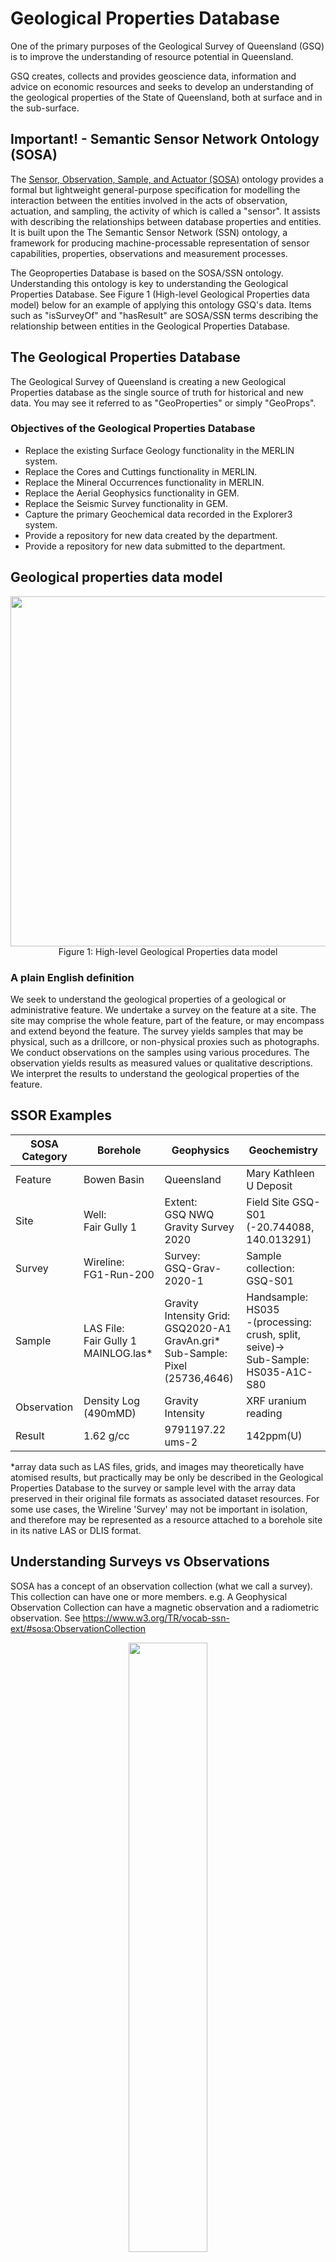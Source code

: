 # Geological Properties Database

One of the primary purposes of the Geological Survey of Queensland (GSQ) is to improve the understanding of resource potential in Queensland.

GSQ creates, collects and provides geoscience data, information and advice on economic resources and seeks to develop an understanding of the geological properties of the State of Queensland, both at surface and in the sub-surface.

## Important! - Semantic Sensor Network Ontology (SOSA)
The [Sensor, Observation, Sample, and Actuator (SOSA)](https://www.w3.org/TR/vocab-ssn/) ontology provides a formal but lightweight general-purpose specification for modelling the interaction between the entities involved in the acts of observation, actuation, and sampling, the activity of which is called a "sensor". It assists with describing the relationships between database properties and entities. It is built upon the The Semantic Sensor Network (SSN) ontology, a framework for producing machine-processable representation of sensor capabilities, properties, observations and measurement processes. 

The Geoproperties Database is based on the SOSA/SSN ontology. Understanding this ontology is key to understanding the Geological Properties Database. See Figure 1 (High-level Geological Properties data model) below for an example of applying this ontology GSQ's data. Items such as "isSurveyOf" and "hasResult" are SOSA/SSN terms describing the relationship between entities in the Geological Properties Database. 

## The Geological Properties Database
The Geological Survey of Queensland is creating a new Geological Properties database as the single source of truth for historical and new data. You may see it referred to as "GeoProperties" or simply "GeoProps".

### Objectives of the Geological Properties Database
* Replace the existing Surface Geology functionality in the MERLIN system.  
* Replace the Cores and Cuttings functionality in MERLIN.  
* Replace the Mineral Occurrences functionality in MERLIN.  
* Replace the Aerial Geophysics functionality in GEM.  
* Replace the Seismic Survey functionality in GEM.  
* Capture the primary Geochemical data recorded in the Explorer3 system.  
* Provide a repository for new data created by the department.  
* Provide a repository for new data submitted to the department.

## Geological properties data model
<p align="center">
<img src="https://github.com/geological-survey-of-queensland/ssor-database/blob/master/images/geological-properties-model.svg" width="560"><br>
Figure 1: High-level Geological Properties data model</p>

### A plain English definition
We seek to understand the geological properties of a geological or administrative feature. We undertake a survey on the feature at a site. The site may comprise the whole feature, part of the feature, or may encompass and extend beyond the feature. The survey yields samples that may be physical, such as a drillcore, or non-physical proxies such as photographs. We conduct observations on the samples using various procedures. The observation yields results as measured values or qualitative descriptions. We interpret the results to understand the geological properties of the feature.

## SSOR Examples
|SOSA Category|Borehole|Geophysics|Geochemistry|
|---|---|---|---|
|Feature|Bowen Basin|Queensland|Mary Kathleen U Deposit|
|Site|Well:<br>Fair Gully 1|Extent:<br>GSQ NWQ Gravity Survey 2020|Field Site GSQ-S01 (-20.744088, 140.013291)|
|Survey|Wireline:<br>FG1-Run-200|Survey:<br>GSQ-Grav-2020-1|Sample collection:<br>GSQ-S01|
|Sample|LAS File:<br>Fair Gully 1 MAINLOG.las*|Gravity Intensity Grid:<br>GSQ2020-A1 GravAn.gri*<br>Sub-Sample: Pixel (25736,4646)|Handsample:<br>HS035<br>-(processing: crush, split, seive)-><br>Sub-Sample: HS035-A1C-S80|
|Observation|Density Log (490mMD)|Gravity Intensity|XRF uranium reading |
|Result|1.62 g/cc|9791197.22 ums-2|142ppm(U)|

*array data such as LAS files, grids, and images may theoretically have atomised results, but practically may be only be described in the Geological Properties Database to the survey or sample level with the array data preserved in their original file formats as associated dataset resources. For some use cases, the Wireline 'Survey' may not be important in isolation, and therefore may be represented as a resource attached to a borehole site in its native LAS or DLIS format.

## Understanding Surveys vs Observations

SOSA has a concept of an observation collection (what we call a survey). This collection can have one or more members. e.g. A Geophysical Observation Collection can have a magnetic observation and a radiometric observation. See https://www.w3.org/TR/vocab-ssn-ext/#sosa:ObservationCollection

<p align="center">
<img src="https://www.w3.org/TR/vocab-ssn-ext/images/observation-collection.png" width="50%"><br>
Model for an observation-collection, in which the collection may carry one or more of the properties of its members if they have a shared value for all members</p>

### Aligning terminology between SOSA and Geoproperties

| SOSA                   | Geoprops           |
|------------------------|--------------------|
| Observation Collection | Survey             |
| Observation            | Observation Type   |
| Procedure              | Observation Method |
| Sensor                 | Instrument         |

### Example mapping

| Survey Type | Survey Method | Observation Type     | Observation Method | Observation Instrument       |
|-------------|---------------|----------------------|--------------------|------------------------------|
| Seismic     | Ground        | 2D Seismic           | Vibroseis          | Geophone make, model         |
| Seismic     | Marine        | 3D Seismic           | Air Gun            | Air Gun make model           |
| Geophysics  | Airborne      | Electromagnetic      | VTEM               | VTEM instrument make model   |
| Geophysics  | Ground        | Electromagnetic      | Moving Loop EM     | Moving Loop EM make model    |
| Geophysics  | Airborne      | Gravity Gradiometery | Falcon             | Einstein                     |
| Geophysics  | Ground        | Electrical           | DC Resistivity     | 10 kW Scintrex               |

### Definitions
#### Geological property
* The observable or measureable properties of a geological or administrative feature.
* The properties derived from the combined insight of multiple observations on a feature.
* Examples: mineralogy, hydrocarbon potential, hydrological properties, stratigraphy, geologic age.  

#### Ultimate Feature of Interest - Geological or administrative features
* Geological features have properties that are of interest for commercial, environmental and societal reasons.  
* Administrative features are spatial features that are defined and managed by regulatory agencies.
* Ultimate features of interest are entities that are discrete, complete, and internally coherent. 
* Ultimate features may be components of larger features as part of a set, where each is an independent discrete entity e.g. formations within a basin.  
* ultFeature componentOf ultFeature
* Examples: basin, province, trough, craton, orogen, formation, permit, sub-block, resource accumulation.
* See [GSQ Geological and Administrative Features vocabulary](https://vocabs.gsq.digital/vocabulary/gsq-features) and [GSQ Geo Admin Features Ontology](https://github.com/geological-survey-of-queensland/gsq-geoadminfeatures-ont)
* See [sosa:FeatureOfInterest](https://www.w3.org/TR/vocab-ssn/#SOSAFeatureOfInterest)

#### Proximate Feature of Interest - Sites
* An entity or location within, wholly encompassing, or intersecting an ultimate feature that acts as a proxy to represent that complete (ultimate) feature.  
* A Feature of Interest is proximate when it _represents_ an ultimate feature, as opposed to being a discrete component of a larger feature. e.g. an outcrop can be examined as a representitive of a formation, whereas a formation does not represent a whole basin but is a component of it.
* Where a sampling is undertaken, but the sampling geometry and site geometry do not necessarily have to be equivalent.
* A site may be a component of a larger site.
* A site may encompass or equate to the spatial incidence of an Ultimate Feature of Interest.
* proxFeature representativeOf ultFeature
* Examples: outcrop, borehole, stream, mine, alluvial site.
* See the [GSQ Site Profile](https://github.com/geological-survey-of-queensland/gsq-site-profile)

#### Survey
* The one-off time bound event examining a geological or administrative feature. 
* The type of exploration, assessment, or processing work that produces samples or observations.
* A survey is a group activities (actuations and/or sampling and/or observations), that occur together and have a defined relationship. 
* Geological surveys are a sub-set of ontological surveys.
* ```Survey``` is imperfectly synonymous with the term ```Observation Collection```, and with the term ```Project``` in the geochemistry dataset.
* A survey as a broad project may have sub-surveys.
* Examples: seismic survey, geochemical survey, geophysical survey, petrophysical survey.
* See [Exploration Work Types](https://github.com/geological-survey-of-queensland/ssor-database/blob/master/Exploration%20work%20type.md)
* See [GSQ Survey Profile](https://github.com/geological-survey-of-queensland/gsq-survey-profile)
* See [sosa:Sampling](https://www.w3.org/TR/vocab-ssn/#SOSASampling)

#### Sample

* An artefact produced by a sampling activity that has enduring relevance. 
* A sample itself does not have to persist to have enduring relevance. For example the observations pertaining to a core plug or cuttings sample are still of interest even if the plug is destroyed, cuttings are aggregated, or the sample is sub-sampled. 
* Sampling activities may occur as part of a broader survey. 
* Synonymous with ```specimen``` for physical artefacts.
*	The sample is a representative part of a feature of interest.
* Samples may be **original samples**, **subsamples** where a new sample is split into smaller samples, **processed samples** where a sample content is retained but is processed to have altered properties, or **duplicates** - identical samples.
* A sample may be surveyed to produce a new sample or sub-sample e.g. An image (sample) may be the produced from an aerial photographic survey, each pixel within that image is a sub-sample.
* Scientific samples are a sub-set of ontological samples. The entire volume of ore extracted from a mine is a derivative entity that represents the orebody it was mined from and is hence a sample. A refined product, such as a copper cathode, is a derivative of prior samples of a feature and is hence a sample. Even where neither are considered samples in the scientific sense.
* Examples: drill core, drill cuttings, soil sample, hand specimens, water, photograph, LAS file.

* See the [GSQ Sample Profile](https://github.com/geological-survey-of-queensland/gsq-sample-profile)
* See [sosa:Sample](https://www.w3.org/TR/vocab-ssn/#SOSASample)

#### Observation
* An act of carrying out an observation using a _procedure_ to measure, estimate, calculate a value of, or describe a feature, site or sample.
* Observations differ from sampling in that sampling yields an artefact, whereas an observation yields a qualitative or quantitative result.
* Observations may be the observation of the physical limits of an interval.
* Examples: physical properties, hyperspectral scanning, gravity, stratigraphic interval, inductively coupled plasma spectrometry, mineralogical components

* See the [GSQ Observation Profile](https://github.com/geological-survey-of-queensland/gsq-observation-profile)
* See [sosa:Observation](https://www.w3.org/TR/vocab-ssn/#SOSAObservation)

#### Result
* The result of the observation performed on a sample, stored as a description or a value and unit of measure.  
* Examples: 
  - Physical properites, e.g. concentration, mass, temperature
  - Petrographic descriptions
  - Geophysical measurements e.g. gravity, magnetic field strength
  - Petrophysical log measurements e.g. gamma, density, resistivity.
* See [Units of measure](https://github.com/geological-survey-of-queensland/ssor-database/blob/master/Units%20of%20measure.md)
* See [sosa:Result](https://www.w3.org/TR/vocab-ssn/#SOSAResult)

#### Practical Usage
* Conceptually each data point in a LAS file is a result (and a LAS file is a collection of samples), however it may be impractical or redundant to record this level of detail in the GeoProperties database when the original file contains that information and is the standard file type that is read and used by humans or software. Therefore the model allows for the entity to stop at sample to describe the las file and direct to associated documents (i.e. the LAS) without populating each cascading observation and result, or to be linked as a resource at the site level.  
* While theoretically there is a coherent chain from Ultimate Feature to Result it may be implicit, misleading, or superfluous to include each element e.g. a strike and dip measurement on an outcrop is an observation, but recording it as a survey of measurements recorded with a sample as a written notebook is most likely superfluous, of little value, unlikely to reference a findable object, and merely uses space in a catalogue and data store. 
* A seismic receiver location _is_ a site within a seismic line site, but in implementation the database will record lines and the receiver locations will remain within the referenced files (documents) or as sample locations.
* Surveys as a collection of activities, and observations as activities that produce results, are complementary. e.g. a Seismic Survey includes the on-ground activities of setting up shotpoints and receivers, data capture, processing etc, a 2D or 3D seismic observation is the component of that survey that produces the data artefacts such as SEG-D.
* Each processing step of a sample to the point of analysis can be represented as a chain of sub-samples leading back to an ultimate sample of interest. However commonly, only the original sample and the fully processed sample that that is analysed need to be represented. The full chain of processing can be recorded as a document (e.g. JSON, or laboratory report PDF) that is associated with the processed sample.

## Geological Properties Database conceptual data model
<p align="center">
<img src="https://github.com/geological-survey-of-queensland/ssor-database/blob/master/images/geological-properties-conceptual-ERD.png"><br>
Figure 1: Geological Properties Conceptual Model</p>


## Geological Property data elements
|Data Element|Remarks|Source|DataType|Length|
|---|---|---|---|---|
|Geological property ID|A unique identifer|System|-|-|
|Geological property name|A textual name|User|-|-|
|Geological property type|Lookup to controlled list of property types|Vocab|-|-|
|Geological property status|Lookup to controlled list of status|Vocab|-|-|

## Geoadmin Feature data elements
|Data Element|Remarks|Source|DataType|Length|
|---|---|---|---|---|
|Feature ID|A unique identifer|System|-|-|
|Feature name|A textual name|User|-|-|
|Feature type|Lookup to controlled list of feature types|Vocab|-|-|
|Feature status|Lookup to controlled list of status|Vocab|-|-|
|Feature relationship|Records relationship between features|User|-|-|
|Feature geometry|Spatial representation(s) of feature|WKT|-|-|

## Site data elements
|Data Element|Remarks|Source|DataType|Length|
|---|---|---|---|---|
|Site ID|A unique identifer|System|-|-|
|Site name|A textual name|User|-|-|
|Site description|A textual description|User|-|-|
|Site type|A controlled list of site types|Vocab|-|-|
|Site status|Lookup to controlled list of status|Vocab|-|-|
|Site status start date|Date status active from|xsd:date|-|-|
|Site status end date|Date status set to inactive|xsd:date|-|-|
|Site relationship|Records relationship between sites|System|-|-|
|Site geometry|Spatial representation(s) of the site|WKT|-|-|
|Site details|Site-specific additional information|User|-|-|
|Dataset link|Links to related datasets including raw data|Hyperlink|-|-|

> NOTE: A borehole is a specialised type of site. See the [GSQ Borehole Database conceptual design](https://github.com/geological-survey-of-queensland/borehole-database). The Borehole Database is a component of the Geological Properties database.

> Question: Do we record the stratigraphy at the site level?

## Survey data elements
|Data Element|Remarks|Source|DataType|Length|
|---|---|---|---|---|
|Survey ID|A unique identifer|System|-|-|
|Survey title|A textual name|User|-|-|
|Survey description|A textual description|User|-|-|
|Survey type|Lookup to controlled list of survey types|Vocab|-|-|
|Survey method|Lookup to controlled list of survey methods|Vocab|-|-|
|Survey permit|The permit(s) that survey was performed under|Lookup|-|-|
|Survey status|Lifecycle status of the survey|Vocab|-|-|
|Survey operator|Lookup to controlled list of organisations|Lookup|-|-|
|Survey start time|Commencement date|xsd:date|-|-|
|Survey end time|Completion date|xsd:date|-|-|
|Survey geometry|Spatial representation of the survey|WKT|-|-|
|Survey access rights|Controls user and system access to the resource|Vocab|-|-|
|Survey details|Survey-specific additional information|User|-|-|
|Dataset link|Links to related datasets including raw data|Hyperlink|-|-|

## [Samples data elements](https://github.com/geological-survey-of-queensland/gsq-sample-profile)
|Data Element|Remarks|Source|DataType|Length|
|---|---|---|---|---|
|IGSN number|A globally unique identifer|[ANDS IGSN minting service](https://www.ands.org.au/online-services/igsn-service)|-|-|
|Sample title|A textual name|User|-|-|
|Sample alias|An alternative identifier for the sample|User|-|-|
|Sample description|A textual description|User|-|-|
|IGSN object type|IGSN registered object type|[IGSN Codelist](https://vocabs.ands.org.au/viewById/188)|-|-|
|Sample alias|Alternative sample label defined by sample collector|User|-|-|
|Sample is result of|The survey that yielded the sample|User|-|-|
|Acquired by|Lookup to controlled list of organisations|Lookup|-|-|
|Date acquired|Lookup to controlled list of organisations|xsd:date|-|-|
|Sample method|Controlled list of methods|Vocab|-|-|
|Material type|Controlled list of materials|Vocab|-|-|
|Sample relationship|Records sample relationship to original sample|Vocab|-|-|
|Sampling allowed|Indicates if further sampling is allowed|Flag|-|-|
|Sample current location|Records physical location of sample (e.g. at EDC)|User|-|-|
|Current location|Can link to EDC location|--|-|-|
|Sampling allowed|Flag|--|-|-|
|Sample base|Origin height|[QUDT](https://www.qudt.org/)|-|-|
|Sample top|The top|[QUDT](https://www.qudt.org/)|-|-|
|Sample bottom|The bottom|[QUDT](https://www.qudt.org/)|-|-|
|Vertical datum|Australian Height Datum|[AHD](https://www.ga.gov.au/scientific-topics/positioning-navigation/geodesy/ahdgm/ahd)|-|-|
|Coverage|3 letter country code (AUS) for IGSN|[ISO 3166](https://www.iso.org/iso-3166-country-codes.html)|-|-|
|State|State or Territory (Queensland) for IGSN|[ASGS](https://www.abs.gov.au/websitedbs/D3310114.nsf/home/Australian+Statistical+Geography+Standard+\(ASGS\))|-|-|
|Access rights|Controls user and system access to the resource|Vocab|-|-|
|Sample details|Sample-specific additional information|User|-|-|
|Dataset link|Links to related datasets including raw data|Hyperlink|-|-|
|Sample geometry|Spatial representation of the sample|WKT|-|-|

## Observation data elements
|Data Element|Remarks|Source|DataType|Length|
|---|---|---|---|---|
|Observation ID|A unique identifer|System|-|-|
|Observer|e.g. laboratory name (from org list)|Lookup|-|-|
|Observation type|Procedure or method|Vocab|-|-|
|Observation date|-|xsd:date|-|-|
|Observation top|-|[QUDT](https://www.qudt.org/)|-|-|
|Observation bottom|-|[QUDT](https://www.qudt.org/)|-|-|
|Sample preparation|Ideally a controlled list|Vocab?|-|-|
|Job no|Laboratory job/batch nummber|User|-|-|
|Assay code|Laboratory assay code|Vocab|-|-|
|Observation instrument|Ideally a controlled list|Vocab?|-|-|
|Observation details|Observation-specific additional information|User|-|-|

## Result data elements
|Data Element|Remarks|Source|DataType|Length|
|---|---|---|---|---|
|Result ID|A unique identifer|System|-|-|
|Result type|Geochem, hydrocarbons, biostratighy, geochronology?|Vocab|-|-|
|Analyte|Element, oxide, compound, or property that was determined or measured by the laboratory. |-|-|-|
|Value|Numeric or textual value|[QUDT](https://www.qudt.org/)|-|-|
|Unit of measure|Controlled list of measures|[QUDT](https://www.qudt.org/)|-|-|

> Does ```detection upper limit``` and ```detection lower limit``` fit in Results or Observations? Do we need them? Or do we just use, e.g.  __Values less than the lower limit of determination are negative (absolute value of the number given is the lower limit of determination) while values greater than the upper limit of determination are the upper limit with a .1111 suffix.__

## Geological Properties Database vocabularies
- Geological properties type -  _to be developed in future release_
- [Geoadmin feature type](https://vocabs.gsq.digital/vocabulary/gsq-features)
- [Geoadmin feature status](https://github.com/geological-survey-of-queensland/vocabularies/raw/master/vocabularies/qld-resource-permit-status.ttl) aka Permit Status
- [Site types](https://raw.githubusercontent.com/geological-survey-of-queensland/vocabularies/master/vocabularies/gsq-sites.ttl)
- Site detail type -  _Need Clarification_
- [Site relationship](https://raw.githubusercontent.com/geological-survey-of-queensland/vocabularies/master/vocabularies/site-relationships.ttl)
- [Site status](https://github.com/geological-survey-of-queensland/vocabularies/raw/master/vocabularies/site-status.ttl)
- [Borehole purpose](https://raw.githubusercontent.com/geological-survey-of-queensland/vocabularies/master/vocabularies/borehole-purpose.ttl)
- [Borehole sub-purpose](https://raw.githubusercontent.com/geological-survey-of-queensland/vocabularies/master/vocabularies/borehole-sub-purpose.ttl)
- [Depth reference datum](https://raw.githubusercontent.com/geological-survey-of-queensland/vocabularies/master/vocabularies/depth-reference-datum.ttl) - To supercede Borehole Depth Datum. To use for any depth or elevation reference.
- [Borehole design](https://raw.githubusercontent.com/geological-survey-of-queensland/vocabularies/master/vocabularies/borehole-design.ttl)
- [Borhole origin circumstance](http://catalogue.linked.data.gov.au/index.php/resource/51)
- [Borehole drilling method](https://raw.githubusercontent.com/geological-survey-of-queensland/vocabularies/master/vocabularies/borehole-drilling-method.ttl)
- [Borehole Status and Site Status](https://raw.githubusercontent.com/geological-survey-of-queensland/vocabularies/master/vocabularies/site-status.ttl) _collections_ of borehole and minocc
- [Borehole status event](https://raw.githubusercontent.com/geological-survey-of-queensland/vocabularies/master/vocabularies/borehole-status-event.ttl)
- [Resource Project Lifecycle and Borehole Class](https://github.com/geological-survey-of-queensland/vocabularies/raw/master/vocabularies/resource-project-lifecycle.ttl)
- [Organisation Roles](https://raw.githubusercontent.com/geological-survey-of-queensland/vocabularies/master/vocabularies/gsq-roles.ttl)
- [Geometry Roles](https://raw.githubusercontent.com/geological-survey-of-queensland/vocabularies/master/vocabularies/geometry-roles.ttl)
- [QLD Coordinate Reference Systems](https://raw.githubusercontent.com/geological-survey-of-queensland/vocabularies/master/vocabularies/qld-crs.ttl)
- [QLD UTM Zones](https://raw.githubusercontent.com/geological-survey-of-queensland/vocabularies/master/vocabularies/qld-utm-zones.ttl)
- [Survey type](https://raw.githubusercontent.com/geological-survey-of-queensland/vocabularies/master/vocabularies/survey-type.ttl)
- [Survey method](https://github.com/geological-survey-of-queensland/vocabularies/raw/master/vocabularies/survey-method.ttl)_note:use "svymh:seismic-methods a skos:Collection ;" where survey_type==seismic
- [Survey status](http://linked.data.gov.au/def/mining-survey-status)
- Survey detail type -  _Need clarification_
- [Sample type](https://github.com/geological-survey-of-queensland/vocabularies/raw/master/vocabularies/sample-type.ttl) _need to reconcile with [Sample Type](https://vocabs.ands.org.au/viewById/185)_
- [Sample method](http://linked.data.gov.au/def/sampling-method)
- [IGSN code](https://vocabs.ands.org.au/viewById/188)
- [Sample material type](https://raw.githubusercontent.com/geological-survey-of-queensland/vocabularies/master/vocabularies/sample-material.ttl)
- [Sample relationship type](https://raw.githubusercontent.com/geological-survey-of-queensland/vocabularies/master/vocabularies/sample-relationship.ttl)
- [Sample facility](https://raw.githubusercontent.com/geological-survey-of-queensland/vocabularies/master/vocabularies/gsq-sample-facility.ttl) -  (Zillmere or Mt Isa)
- [Sample location status](https://raw.githubusercontent.com/geological-survey-of-queensland/vocabularies/master/vocabularies/sample-location-status.ttl)
- Sample detail type -  _Need clarification_
- [Sample location detail type](https://github.com/geological-survey-of-queensland/vocabularies/raw/master/vocabularies/sample-location-details.ttl)
- [Observation type](https://github.com/geological-survey-of-queensland/vocabularies/raw/master/vocabularies/observation-type.ttl)
- [Sample preparation](https://github.com/geological-survey-of-queensland/vocabularies/raw/master/vocabularies/sample-preparation.ttl)
- Observation detail type -  _Need clarification_
- [Result type](https://github.com/geological-survey-of-queensland/vocabularies/raw/master/vocabularies/result-type.ttl)
- [Unit of measure](https://raw.githubusercontent.com/geological-survey-of-queensland/vocabularies/master/vocabularies/qudt-uom.ttl)
- [Data Access Rights](http://linked.data.gov.au/def/data-access-rights)

### Reference vocabs that may be used or harvested
- [Sample type](https://vocabs.ands.org.au/viewById/185)  
- [Observation Method](https://vocabs.ands.org.au/viewById/89)
- [Exploration Result](https://vocabs.ands.org.au/viewById/77)
- [Sampling Method](https://vocabs.ands.org.au/viewById/195)
- [Exploration Activity Type](https://vocabs.ands.org.au/viewById/79)
- [Analysis](https://vocabs.ands.org.au/viewById/189)
- [Instruments/Sensors](https://vocabs.ands.org.au/viewById/241)
- [NEII Observation Method](https://vocabs.ands.org.au/viewById/167


## Mapping to MERLIN tables
| Data Concept | MERLIN table | Comments |
|---|---|---|
|Geological Property|--|minocc?|
|Geoadmin Feature|--|--|
|Site|sgf_sites|--|
|Survey|sgf_survey|--|
|Sample|sgf_sample|--|
|Observation|sgf_explore_techniques|--|
|Result|sgf_analysis_results|--|


## Mapping to GEM Aerial Geophysics Surveys tables
| Data Concept | GEM table | Comments |
|---|---|---|
|Geological Property|--|--|
|Geoadmin Feature|Aerial geophysics spatial extent|--|
|Site|AerialGeophysicalTenure|--|
|Survey|AerialGeophysicalSurvey|--|
|Sample|--|--|
|Observation|--|--|
|Result|--|--|

## Mapping to GEM Seismic Surveys tables
| Data Concept | GEM table | Comments |
|---|---|---|
|Geological Property|--|--|
|Geoadmin Feature|--|--|
|Site|--|--|
|Survey|SeismicSurvey|--|
|Sample|--|--|
|Observation|--|--|
|Result|--|--|

## Mapping to Explorer3 tables
| Data Concept | Explorer3 table | Comments |
|---|---|---|
|Geological Property|--|--|
|Geoadmin Feature|--|--|
|Site|h_Loc|--|
|Survey|h_Suvey|--|
|Sample|h_Sample - drillhole samples<br>s_RC - rockchip samples<br>s_Soil - soil samples<br>s_Seds - stream sediment samples<br>s_WholeRock - wholerock samples|--|
|Observation|--|--|
|Result|--|--|

## Mapping to Geological Site Observation Database For Queensland (REGMAP)
Data in the Geological observation database is derived from the Surface Geology System in MERLIN. The data has been decoded and concatenated into simple, relational database structures with MS Access software interfaces and in-built forms and queries to interrogate the data.

The data compiled includes rock types, rock characteristics (e.g. colour, grain size, texture etc), structural measurements and formation name. See [Geological site observation database for Queensland (REGMAP).pdf](https://github.com/geological-survey-of-queensland/ssor-database/blob/master/files/Geological%20site%20observation%20database%20for%20Queensland%20(REGMAP).pdf) and [database_of_site_observations.png](https://github.com/geological-survey-of-queensland/ssor-database/blob/master/images/database_of_site_observations.png)

In the future, this publication will be able to produced from the data in the Geological Properties database.

| Table | -- | Comments |
|---|---|---|
|Agedets|--|--|
|Biblio|--|--|
|Comprep|h_Loc|--|
|Coord_conversion|--|--|
|Interval|--|--|
|Interval_Obs|--|--|
|Interval_Structure|--|--|
|Location|--|--|
|Mag_Sus|--|--|
|Petrography|--|--|
|Rock|--|--|
|Rock_Obs|--|--|
|Rock_Structure|--|--|
|Samples|--|--|
|Text|--|--|
|Whole Rock Geochem|--|--|

## Mapping to Mineral Occurrence Data for Queensland Database (MINOCC)
The MINOCC database is a MS Access database with mine information, sites by commodity, geology reports for mines, production and resources, deposit models. The data is derived from MERLIN. See [MinOccDB in CSV format.zip](https://github.com/geological-survey-of-queensland/ssor-database/blob/master/files/MinOccDB%20in%20CSV%20format.zip) and [minocc_database.png](https://github.com/geological-survey-of-queensland/ssor-database/blob/master/images/minocc_database.png)

In the future, this publication will be able to produced from the data in the Geological Properties database. 

| Table | -- | Comments |
|---|---|---|
|Biblio|--|--|
|Company reports|--|--|
|Det_Model|h_Loc|--|
|Explorer|--|--|
|Gen_Model|--|--|
|Host_Rock|--|--|
|Location|--|--|
|MineHist|--|--|
|OrebodyObs|--|--|
|OrebodyOrient|--|--|
|Oremin_Age|--|--|
|OreObs|--|--|
|Production|--|--|
|Resources|--|--|
|Tenure|--|--|
|Text|--|--|
|Total_Alluvial_Prod|--|--|
|Total_Ores_Prod|--|--|
|Workings|--|--|

## Derivation
- [TERN Plot Ontology](http://www.linked.data.gov.au/def/plot/)
- [Minerals and coal reporting guideline (2019)](https://www.dnrme.qld.gov.au/mining-resources/initiatives/mineral-coal-reporting-guideline)
- [Petroleum and gas reporting guideline (2018)](https://www.dnrme.qld.gov.au/mining-resources/initiatives/pandg-reporting-guideline-2018)
- Government Geoscience Information Committee (GGIC) [Australian Requirements for the Submission of Digital Exploration Data](http://www.australiaminerals.gov.au/__data/assets/pdf_file/0004/60772/National_Guidelines_Version_4.5_February_18.pdf)
- [The Queensland Exploration Geochemistry And Drillhole Database and Database Packages Background information and operational guide](https://gsq-horizon.s3-ap-southeast-2.amazonaws.com/GEOCHEMISTRY+DATABASES/Geochemistry-data-instructions.pdf)
- [Geochemistry data model for the Open Geoscience Data Model](https://www.bgs.ac.uk/services/dataModels/geochemistry.html)
- [USGS National Geochemical Database data model](https://mrdata.usgs.gov/ngdb/sediment/about.php)
- [PPDM](https://ppdm.org) for petroleum and gas
- [GeoSciML](http://www.geosciml.org/) for minerals
- [CoalLog](https://ausimm.com/coal-log/) for coal  
- [IGSN](http://igsn.github.io/)
- [1EP Geoscience Project](http://appsuppt103/confluence/display/1EP/Geoscience)
- Geoscience Australia's [National Geochemical Survey of Australia Project](https://www.ga.gov.au/about/projects/resources/national-geochemical-survey). See also https://ecat.ga.gov.au/geonetwork/srv/eng/catalog.search#/metadata/65464
- Geoscience Australia's [Geochemistry and Geochronology Themes metadata](https://ecat.ga.gov.au/geonetwork/srv/eng/catalog.search#/metadata/65464)
- GSQ [Geological Observations Data Package](http://qdexdata.dnrm.qld.gov.au/QDEXDataDownloadManager/Results?type=Geology&id=GSQ%20Site%20Locations)
- GSQ [Mineral Occurence Data Package](http://qdexdata.dnrm.qld.gov.au/QDEXDataDownloadManager/Results?type=Geology&id=GSQ%20MinOcc)

## See also
* [Geoadmin features ontology](https://github.com/geological-survey-of-queensland/gsq-geoadminfeatures-ont)  
* [GSQ site profile](https://github.com/geological-survey-of-queensland/gsq-site-profile)  
* [GSQ survey profile](https://github.com/geological-survey-of-queensland/gsq-survey-profile)  
* [GSQ sample profile](https://github.com/geological-survey-of-queensland/gsq-sample-profile)
* [GSQ observation profile](https://github.com/geological-survey-of-queensland/gsq-observation-profile)

## Licence
This code repository's content are licensed under the [Creative Commons Attribution 4.0 International (CC BY 4.0)](https://creativecommons.org/licenses/by/4.0/), the deed of which is stored in this repository here: [LICENSE](LICENSE).

## Contacts
*System owner*:  
**Mark Gordon**  
Geological Survey of Queensland  
Department of Resources
Brisbane, QLD, Australia  
<mark.gordon@resources.qld.gov.au>  

*Author*:  
**David Crosswell**  
Enterprise Architect  
Cross-Lateral Enterprises  
<https://crosslateral.com.au>  

*Contributor*:  
**Vance Kelly**
Principal Data Manager
Geological Survey of Queensland 
Department of Resources
Brisbane, QLD, Australia  
<vance.kelly@resources.qld.gov.au>   

